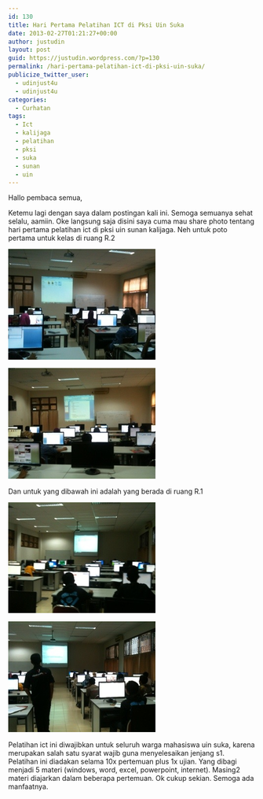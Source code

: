 ```yaml
---
id: 130
title: Hari Pertama Pelatihan ICT di Pksi Uin Suka
date: 2013-02-27T01:21:27+00:00
author: justudin
layout: post
guid: https://justudin.wordpress.com/?p=130
permalink: /hari-pertama-pelatihan-ict-di-pksi-uin-suka/
publicize_twitter_user:
  - udinjust4u
  - udinjust4u
categories:
  - Curhatan
tags:
  - Ict
  - kalijaga
  - pelatihan
  - pksi
  - suka
  - sunan
  - uin
---
```

Hallo pembaca semua,
  
Ketemu lagi dengan saya dalam postingan kali ini. Semoga semuanya sehat selalu, aamiin. Oke langsung saja disini saya cuma mau share photo tentang hari pertama pelatihan ict di pksi uin sunan kalijaga. Neh untuk poto pertama untuk kelas di ruang R.2 <!--more-->

[<img src="files/uploads/2013/02/20130227-081611.jpg" alt="20130227-081611.jpg" class="alignnone size-full" />](files/uploads/2013/02/20130227-081611.jpg)

[<img src="files/uploads/2013/02/20130227-081622.jpg" alt="20130227-081622.jpg" class="alignnone size-full" />](files/uploads/2013/02/20130227-081622.jpg)

Dan untuk yang dibawah ini adalah yang berada di ruang R.1
  
[<img src="files/uploads/2013/02/20130227-081631.jpg" alt="20130227-081631.jpg" class="alignnone size-full" />](files/uploads/2013/02/20130227-081631.jpg)

[<img src="files/uploads/2013/02/20130227-081638.jpg" alt="20130227-081638.jpg" class="alignnone size-full" />](files/uploads/2013/02/20130227-081638.jpg)
  
Pelatihan ict ini diwajibkan untuk seluruh warga mahasiswa uin suka, karena merupakan salah satu syarat wajib guna menyelesaikan jenjang s1. Pelatihan ini diadakan selama 10x pertemuan plus 1x ujian. Yang dibagi menjadi 5 materi (windows, word, excel, powerpoint, internet). Masing2 materi diajarkan dalam beberapa pertemuan. Ok cukup sekian. Semoga ada manfaatnya.